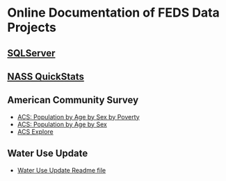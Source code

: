 # Online Documentation of FEDS Data Projects
<!-- This readme file is also deployed as a GitHub Page: https://fedscornell.github.io/Food-Environment-Data-System/  -->
<!-- This repo is created for the FEDS & Cornell Food Environment Data Products -->
## [SQLServer](SQLServer)


## [NASS QuickStats](NASS)

## American Community Survey
- [ACS: Population by Age by Sex by Poverty](ACS/AgeSexPov/AgeSexPoverty.md)
- [ACS: Population by Age by Sex](ACS/AgeSex.md)
- [ACS Explore](ACS/ACSExplore.md)

## Water Use Update
- [Water Use Update Readme file](WaterUseUpdate/WaterUseUpdate.md)
